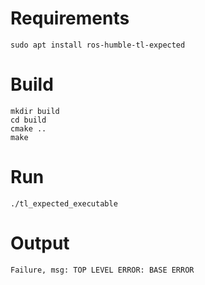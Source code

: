 # Requirements
```
sudo apt install ros-humble-tl-expected
```
# Build
```
mkdir build
cd build
cmake ..
make
```
# Run
```
./tl_expected_executable
```
# Output
```
Failure, msg: TOP LEVEL ERROR: BASE ERROR
```
